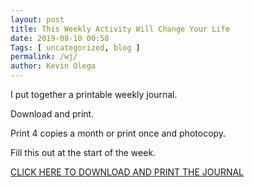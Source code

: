 ```yaml
--- 
layout: post 
title: This Weekly Activity Will Change Your Life
date: 2019-08-10 00:58
Tags: [ uncategorized, blog ]
permalink: /wj/ 
author: Kevin Olega 
--- 
```

I put together a printable weekly journal.

Download and print.

Print 4 copies a month or print once and photocopy.

Fill this out at the start of the week.

[CLICK HERE TO DOWNLOAD AND PRINT THE JOURNAL](https://www.dropbox.com/s/4i970ooxa9juix8/CCTT%20Printable%20Weekly%20Journal.pdf?dl=0)